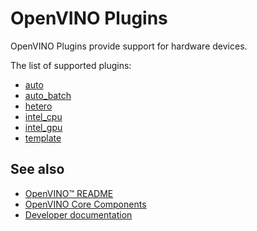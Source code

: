 # OpenVINO Plugins

OpenVINO Plugins provide support for hardware devices.

The list of supported plugins:

 * [auto](./auto/README.md)
 * [auto_batch](./auto_batch)
 * [hetero](./hetero/README.md)
 * [intel_cpu](./intel_cpu/README.md)
 * [intel_gpu](./intel_gpu/README.md)
 * [template](./template/README.md)

## See also
 * [OpenVINO™ README](../../README.md)
 * [OpenVINO Core Components](../README.md)
 * [Developer documentation](../../docs/dev/index.md)
